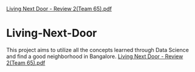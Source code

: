 [Living Next Door - Review 2(Team 65).pdf](https://github.com/RhythmSanghi23/Living-Next-Door/files/7697514/Living.Next.Door.-.Review.2.Team.65.pdf)
# Living-Next-Door
This project aims to utilize all the concepts learned through Data Science and find a good neighborhood in Bangalore.
[Living Next Door - Review 2(Team 65).pdf](https://github.com/RhythmSanghi23/Living-Next-Door/files/7697515/Living.Next.Door.-.Review.2.Team.65.pdf)
